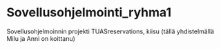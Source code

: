 # Sovellusohjelmointi_ryhma1
Sovellusohjelmoinnin projekti
TUASreservations, kiisu (tällä yhdistelmällä Milu ja Anni on koittanu)
